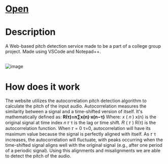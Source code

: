 # [Open](https://Davo0416.github.io/PitchDetection/)

# **Description**
A Web-based pitch detection service made to be a part of a college group project. Made using VSCode and Notepad++.
## 
![image](https://github.com/user-attachments/assets/10b4f55d-3ceb-4320-8be9-b641d05add2b)

# **How does it work**
The website utilizes the autocorrelation pitch detection algorithm to calculate the pitch of the input audio.
Autocorrelation measures the similarity between a signal and a time-shifted version of itself. It's mathematically defined as:
**R(τ)=n∑​x(n)⋅x(n−τ)**
Where: 𝑥 ( 𝑛 ) x(n) is the original signal at time index 𝑛 
𝜏 τ is the lag or time shift. 
𝑅 ( 𝜏 ) R(τ) is the autocorrelation function. 
When 𝜏 = 0 τ=0, autocorrelation will have its maximum value because the signal is perfectly aligned with itself. As 𝜏 τ increases, the autocorrelation will fluctuate, with peaks occurring when the time-shifted 
signal aligns well with the original signal (e.g., after one period of a periodic signal). Using this alignments and misalignments we are able to detect the pitch of the audio.

